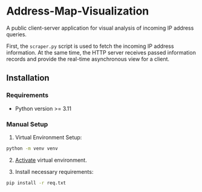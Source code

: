 # Address-Map-Visualization
A public client-server application for visual analysis of incoming IP address queries.

First, the `scraper.py` script is used to fetch the incoming IP address information. At the same time, the HTTP server receives passed information records and provide the real-time asynchronous view for a client.

## Installation

### Requirements
- Python version >= 3.11

### Manual Setup

1. Virtual Environment Setup:
```bash
python -m venv venv
```

2. <a href="https://docs.python.org/3/library/venv.html">Activate</a> virtual environment.

3. Install necessary requirements:
```bash
pip install -r req.txt
```
